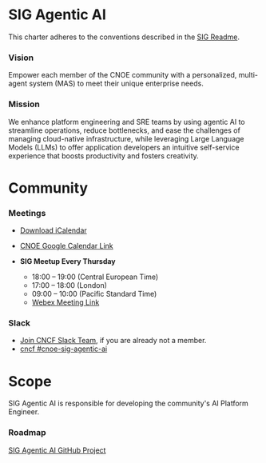 # SIG Agentic AI

This charter adheres to the conventions described in the [SIG Readme](../README.md).

### Vision

Empower each member of the CNOE community with a personalized, multi-agent system (MAS) to meet their unique enterprise needs.

### Mission

We enhance platform engineering and SRE teams by using agentic AI to streamline operations, reduce bottlenecks, and ease the challenges of managing cloud-native infrastructure, while leveraging Large Language Models (LLMs) to offer application developers an intuitive self-service experience that boosts productivity and fosters creativity.

# Community

### Meetings

- [Download iCalendar](cnoe-agentic-ai-meeting-invite.ics)
- [CNOE Google Calendar Link](https://calendar.google.com/calendar/u/0/embed?src=064a2adfce866ccb02e61663a09f99147f22f06374e7a8994066bdc81e066986@group.calendar.google.com&ctz=America/Los_Angeles)

- **SIG Meetup Every Thursday**
    - 18:00 – 19:00 (Central European Time)
    - 17:00 – 18:00 (London)
    - 09:00 – 10:00 (Pacific Standard Time)
    - [Webex Meeting Link](https://go.webex.com/meet/cnoe)

### Slack
- [Join CNCF Slack Team](https://communityinviter.com/apps/cloud-native/cncf), if you are already not a member.
- [cncf #cnoe-sig-agentic-ai](https://cloud-native.slack.com/archives/C08N0AKR52S)

# Scope

SIG Agentic AI is responsible for developing the community's AI Platform Engineer.

### Roadmap
[SIG Agentic AI GitHub Project](https://github.com/orgs/cnoe-io/projects/9/views/1)


